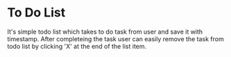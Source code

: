 # To Do List 
It's simple todo list which takes to do task from user and save it with timestamp.
After completeing the task user can easily remove the task from todo list by clicking 'X' at the end of the list item.
